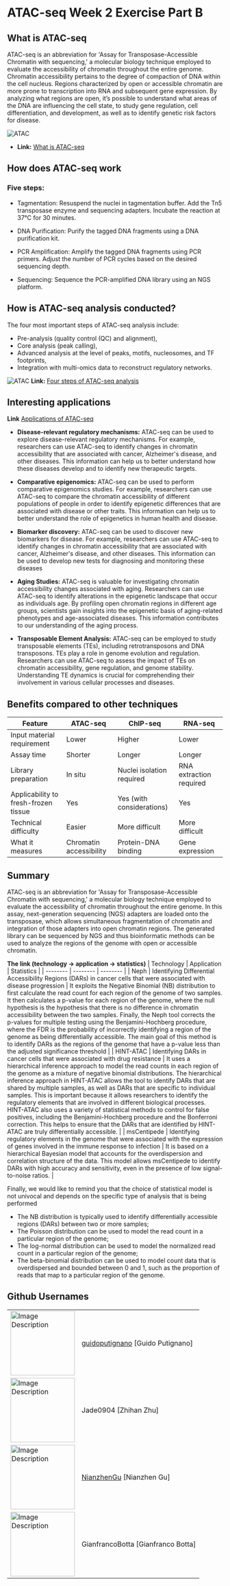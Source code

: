 # ATAC-seq Week 2 Exercise Part B


## What is ATAC-seq
ATAC-seq is an abbreviation for 'Assay for Transposase-Accessible Chromatin with sequencing,' a molecular biology technique employed to evaluate the accessibility of chromatin throughout the entire genome. Chromatin accessibility pertains to the degree of compaction of DNA within the cell nucleus. Regions characterized by open or accessible chromatin are more prone to transcription into RNA and subsequent gene expression.
By analyzing what regions are open, it’s possible to understand what areas of the DNA are influencing the cell state, to study gene regulation, cell differentiation, and development, as well as to identify genetic risk factors for disease.

![ATAC](Pictures/ATAC.jpeg)
- **Link:** [What is ATAC-seq](https://academic.oup.com/bib/article/23/3/bbac061/6543486)

## How does ATAC-seq work
### Five steps:
- Tagmentation:
Resuspend the nuclei in tagmentation buffer.
Add the Tn5 transposase enzyme and sequencing adapters.
Incubate the reaction at 37°C for 30 minutes.

- DNA Purification:
Purify the tagged DNA fragments using a DNA purification kit.

- PCR Amplification:
Amplify the tagged DNA fragments using PCR primers.
Adjust the number of PCR cycles based on the desired sequencing depth.

- Sequencing:
Sequence the PCR-amplified DNA library using an NGS platform.


## How is ATAC-seq analysis conducted?
The four most important steps of ATAC-seq analysis include:
- Pre-analysis (quality control (QC) and alignment),
- Core analysis (peak calling),
- Advanced analysis at the level of peaks, motifs, nucleosomes, and TF footprints, 
- Integration with multi-omics data to reconstruct regulatory networks.


![ATAC](Pictures/analysis.png)
**Link:** [Four steps of ATAC-seq analysis](https://genomebiology.biomedcentral.com/articles/10.1186/s13059-020-1929-3)


## Interesting applications
**Link** [Applications of ATAC-seq](https://emea.illumina.com/techniques/popular-applications/epigenetics/atac-seq-chromatin-accessibility.html)
- __Disease-relevant regulatory mechanisms:__ ATAC-seq can be used to explore disease-relevant regulatory mechanisms. For example, researchers can use ATAC-seq to identify changes in chromatin accessibility that are associated with cancer, Alzheimer's disease, and other diseases. This information can help us to better understand how these diseases develop and to identify new therapeutic targets.

- __Comparative epigenomics:__ ATAC-seq can be used to perform comparative epigenomics studies. For example, researchers can use ATAC-seq to compare the chromatin accessibility of different populations of people in order to identify epigenetic differences that are associated with disease or other traits. This information can help us to better understand the role of epigenetics in human health and disease.

- __Biomarker discovery:__ ATAC-seq can be used to discover new biomarkers for disease. For example, researchers can use ATAC-seq to identify changes in chromatin accessibility that are associated with cancer, Alzheimer's disease, and other diseases. This information can be used to develop new tests for diagnosing and monitoring these diseases

- __Aging Studies:__ ATAC-seq is valuable for investigating chromatin accessibility changes associated with aging. Researchers can use ATAC-seq to identify alterations in the epigenetic landscape that occur as individuals age. By profiling open chromatin regions in different age groups, scientists gain insights into the epigenetic basis of aging-related phenotypes and age-associated diseases. This information contributes to our understanding of the aging process.

- __Transposable Element Analysis:__ ATAC-seq can be employed to study transposable elements (TEs), including retrotransposons and DNA transposons. TEs play a role in genome evolution and regulation. Researchers can use ATAC-seq to assess the impact of TEs on chromatin accessibility, gene regulation, and genome stability. Understanding TE dynamics is crucial for comprehending their involvement in various cellular processes and diseases.


## Benefits compared to other techniques

| Feature | ATAC-seq | ChIP-seq | RNA-seq |
|---|---|---|---|
| Input material requirement | Lower | Higher | Lower |
| Assay time | Shorter | Longer | Longer |
| Library preparation | In situ | Nuclei isolation required | RNA extraction required |
| Applicability to fresh-frozen tissue | Yes | Yes (with considerations) | Yes |
| Technical difficulty | Easier | More difficult | More difficult |
| What it measures | Chromatin accessibility | Protein-DNA binding | Gene expression |


## Summary
ATAC-seq is an abbreviation for 'Assay for Transposase-Accessible Chromatin with sequencing,' a molecular biology technique employed to evaluate the accessibility of chromatin throughout the entire genome. In this assay, next-generation sequencing (NGS) adapters are loaded onto the transposase, which allows simultaneous fragmentation of chromatin and integration of those adapters into open chromatin regions. The generated library can be sequenced by NGS and thus bioinformatic methods can be used to analyze the regions of the genome with open or accessible chromatin.

__The link (technology -> application -> statistics)__
| Technology | Application | Statistics |
| -------- | -------- | -------- |
| Neph  | Identifying Differential Accessibility Regions (DARs) in cancer cells that were associated with disease progression  | It exploits the Negative Binomial (NB) distribution to first calculate the read count for each region of the genome of two samples. It then calculates a p-value for each region of the genome, where the null hypothesis is the hypothesis that there is no difference in chromatin accessibility between the two samples. Finally, the Neph tool corrects the p-values for multiple testing using the Benjamini-Hochberg procedure, where the FDR is the probability of incorrectly identifying a region of the genome as being differentially accessible. The main goal of this method is to identify DARs as the regions of the genome that have a p-value less than the adjusted significance threshold |
| HINT-ATAC | Identifying DARs in cancer cells that were associated with drug resistance | It uses a hierarchical inference approach to model the read counts in each region of the genome as a mixture of negative binomial distributions. The hierarchical inference approach in HINT-ATAC allows the tool to identify DARs that are shared by multiple samples, as well as DARs that are specific to individual samples. This is important because it allows researchers to identify the regulatory elements that are involved in different biological processes. HINT-ATAC also uses a variety of statistical methods to control for false positives, including the Benjamini-Hochberg procedure and the Bonferroni correction. This helps to ensure that the DARs that are identified by HINT-ATAC are truly differentially accessible. |
| msCentipede | Identifying regulatory elements in the genome that were associated with the expression of genes involved in the immune response to infection | It is based on a hierarchical Bayesian model that accounts for the overdispersion and correlation structure of the data. This model allows msCentipede to identify DARs with high accuracy and sensitivity, even in the presence of low signal-to-noise ratios. |

Finally, we would like to remind you that the choice of statistical model is not univocal and depends on the specific type of analysis that is being performed
- The NB distribution is typically used to identify differentially accessible regions (DARs) between two or more samples;
- The Poisson distribution can be used to model the read count in a particular region of the genome;
- The log-normal distribution can be used to model the normalized read count in a particular region of the genome;
- The beta-binomial distribution can be used to model count data that is overdispersed and bounded between 0 and 1, such as the proportion of reads that map to a particular region of the genome.






## Github Usernames
<table border="0">
<tr><td>

<img src="Pictures/1.png" width="150" alt="Image Description" />


</td><td>

[guidoputignano](https://github.com/guidoputignano) [Guido Putignano]

</td></tr><tr><td>


<img src="Pictures/2.png" width="150" alt="Image Description" />


</td><td>

Jade0904 [Zhihan Zhu]

</td></tr><tr><td>


<img src="Pictures/3.png" width="150" alt="Image Description" />


</td><td>

[NianzhenGu](https://github.com/NianzhenGu) [Nianzhen Gu]

</td></tr><tr><td>


<img src="Pictures/4.png" width="150" alt="Image Description" />


</td><td>

GianfrancoBotta [Gianfranco Botta]

</td></tr></table>

